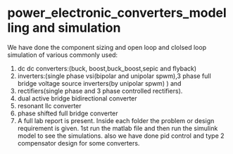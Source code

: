 # power_electronic_converters_modelling and simulation
We have done the component sizing and  open loop and clolsed loop simulation of various commonly used:
1) dc dc converters:(buck, boost,buck_boost,sepic and flyback) 
2) inverters:(single phase vsi(bipolar and unipolar spwm),3 phase full bridge voltage source inverters(by unipolar spwm) ) and
3) rectifiers(single phase and 3 phase controlled rectifiers).
4) dual active bridge bidirectional converter
5) resonant llc converter
6) phase shifted full bridge converter
7) A full lab report is present. Inside each folder the problem or design requirement is given.
1st run the matlab file and then run the simulink model to see the simulations. 
also we have done pid control and type 2 compensator design for some converters.
